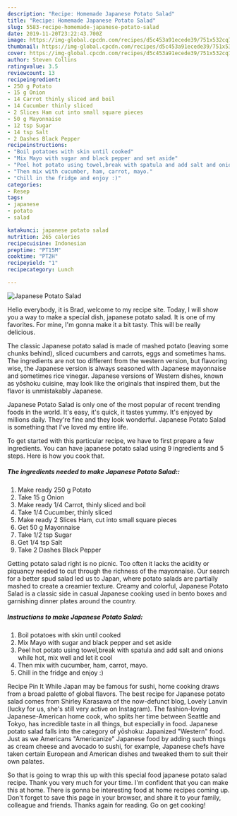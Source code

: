 ```yaml
---
description: "Recipe: Homemade Japanese Potato Salad"
title: "Recipe: Homemade Japanese Potato Salad"
slug: 5583-recipe-homemade-japanese-potato-salad
date: 2019-11-20T23:22:43.700Z
image: https://img-global.cpcdn.com/recipes/d5c453a91ecede39/751x532cq70/japanese-potato-salad-recipe-main-photo.jpg
thumbnail: https://img-global.cpcdn.com/recipes/d5c453a91ecede39/751x532cq70/japanese-potato-salad-recipe-main-photo.jpg
cover: https://img-global.cpcdn.com/recipes/d5c453a91ecede39/751x532cq70/japanese-potato-salad-recipe-main-photo.jpg
author: Steven Collins
ratingvalue: 3.5
reviewcount: 13
recipeingredient:
- 250 g Potato
- 15 g Onion
- 14 Carrot thinly sliced and boil
- 14 Cucumber thinly sliced
- 2 Slices Ham cut into small square pieces
- 50 g Mayonnaise
- 12 tsp Sugar
- 14 tsp Salt
- 2 Dashes Black Pepper
recipeinstructions:
- "Boil potatoes with skin until cooked"
- "Mix Mayo with sugar and black pepper and set aside"
- "Peel hot potato using towel,break with spatula and add salt and onions while hot, mix well and let it cool"
- "Then mix with cucumber, ham, carrot, mayo."
- "Chill in the fridge and enjoy :)"
categories:
- Resep
tags:
- japanese
- potato
- salad

katakunci: japanese potato salad
nutrition: 265 calories
recipecuisine: Indonesian
preptime: "PT15M"
cooktime: "PT2H"
recipeyield: "1"
recipecategory: Lunch

---
```



![Japanese Potato Salad](https://img-global.cpcdn.com/recipes/d5c453a91ecede39/751x532cq70/japanese-potato-salad-recipe-main-photo.jpg)

Hello everybody, it is Brad, welcome to my recipe site. Today, I will show you a way to make a special dish, japanese potato salad. It is one of my favorites. For mine, I'm gonna make it a bit tasty. This will be really delicious.

The classic Japanese potato salad is made of mashed potato (leaving some chunks behind), sliced cucumbers and carrots, eggs and sometimes hams. The ingredients are not too different from the western version, but flavoring wise, the Japanese version is always seasoned with Japanese mayonnaise and sometimes rice vinegar. Japanese versions of Western dishes, known as yōshoku cuisine, may look like the originals that inspired them, but the flavor is unmistakably Japanese.

Japanese Potato Salad is only one of the most popular of recent trending foods in the world. It's easy, it's quick, it tastes yummy. It's enjoyed by millions daily. They're fine and they look wonderful. Japanese Potato Salad is something that I've loved my entire life.


To get started with this particular recipe, we have to first prepare a few ingredients. You can have japanese potato salad using 9 ingredients and 5 steps. Here is how you cook that.

##### The ingredients needed to make Japanese Potato Salad::

1. Make ready 250 g Potato
1. Take 15 g Onion
1. Make ready 1/4 Carrot, thinly sliced and boil
1. Take 1/4 Cucumber, thinly sliced
1. Make ready 2 Slices Ham, cut into small square pieces
1. Get 50 g Mayonnaise
1. Take 1/2 tsp Sugar
1. Get 1/4 tsp Salt
1. Take 2 Dashes Black Pepper


Getting potato salad right is no picnic. Too often it lacks the acidity or piquancy needed to cut through the richness of the mayonnaise. Our search for a better spud salad led us to Japan, where potato salads are partially mashed to create a creamier texture. Creamy and colorful, Japanese Potato Salad is a classic side in casual Japanese cooking used in bento boxes and garnishing dinner plates around the country. 

##### Instructions to make Japanese Potato Salad:

1. Boil potatoes with skin until cooked
1. Mix Mayo with sugar and black pepper and set aside
1. Peel hot potato using towel,break with spatula and add salt and onions while hot, mix well and let it cool
1. Then mix with cucumber, ham, carrot, mayo.
1. Chill in the fridge and enjoy :)


Recipe Pin It While Japan may be famous for sushi, home cooking draws from a broad palette of global flavors. The best recipe for Japanese potato salad comes from Shirley Karasawa of the now-defunct blog, Lovely Lanvin (lucky for us, she&#39;s still very active on Instagram). The fashion-loving Japanese-American home cook, who splits her time between Seattle and Tokyo, has incredible taste in all things, but especially in food. Japanese potato salad falls into the category of yōshoku: Japanized &#34;Western&#34; food. Just as we Americans &#34;Americanize&#34; Japanese food by adding such things as cream cheese and avocado to sushi, for example, Japanese chefs have taken certain European and American dishes and tweaked them to suit their own palates. 

So that is going to wrap this up with this special food japanese potato salad recipe. Thank you very much for your time. I'm confident that you can make this at home. There is gonna be interesting food at home recipes coming up. Don't forget to save this page in your browser, and share it to your family, colleague and friends. Thanks again for reading. Go on get cooking!
